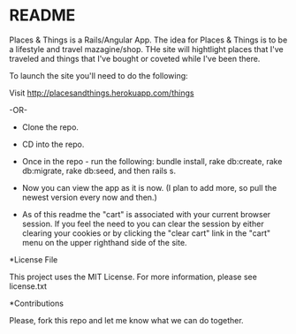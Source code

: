 # README

Places & Things is a Rails/Angular App. The idea for Places & Things is to be a lifestyle and travel mazagine/shop. THe site will hightlight places that I've traveled and things that I've bought or coveted while I've been there. 

To launch the site you'll need to do the following:

Visit http://placesandthings.herokuapp.com/things

-OR-

* Clone the repo.

* CD into the repo.

* Once in the repo - run the following: bundle install, rake db:create, rake db:migrate, rake db:seed, and then rails s.

* Now you can view the app as it is now. (I plan to add more, so pull the newest version every now and then.)

* As of this readme the "cart" is associated with your current browser session. If you feel the need to you can clear the session by either clearing your cookies or by clicking the "clear cart" link in the "cart" menu on the upper righthand side of the site.

*License File

This project uses the MIT License. For more information, please see license.txt

*Contributions

Please, fork this repo and let me know what we can do together.



